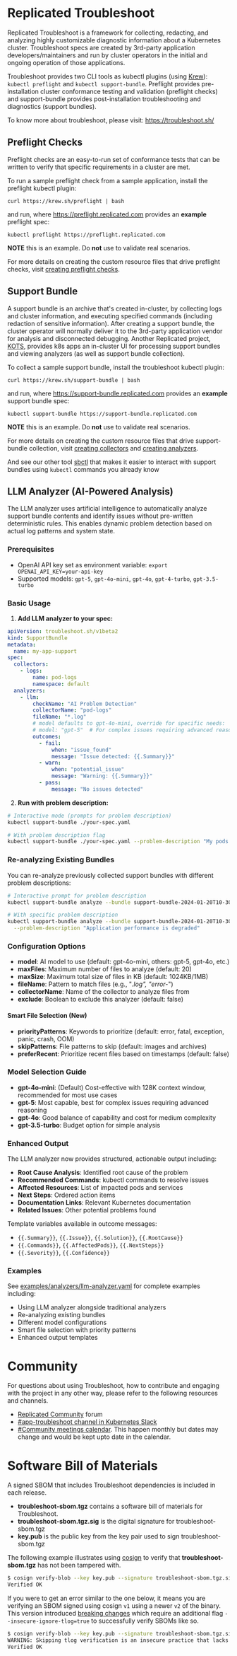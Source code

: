 # Replicated Troubleshoot

Replicated Troubleshoot is a framework for collecting, redacting, and analyzing highly customizable diagnostic information about a Kubernetes cluster. Troubleshoot specs are created by 3rd-party application developers/maintainers and run by cluster operators in the initial and ongoing operation of those applications.

Troubleshoot provides two CLI tools as kubectl plugins (using [Krew](https://krew.dev)): `kubectl preflight` and `kubectl support-bundle`. Preflight provides pre-installation cluster conformance testing and validation (preflight checks) and support-bundle provides post-installation troubleshooting and diagnostics (support bundles).

To know more about troubleshoot, please visit: https://troubleshoot.sh/

## Preflight Checks
Preflight checks are an easy-to-run set of conformance tests that can be written to verify that specific requirements in a cluster are met.

To run a sample preflight check from a sample application, install the preflight kubectl plugin:

```
curl https://krew.sh/preflight | bash
```
 and run, where https://preflight.replicated.com provides an **example** preflight spec:

```
kubectl preflight https://preflight.replicated.com
```

**NOTE** this is an example. Do **not** use to validate real scenarios.

For more details on creating the custom resource files that drive preflight checks, visit [creating preflight checks](https://troubleshoot.sh/docs/preflight/introduction/).


## Support Bundle
A support bundle is an archive that's created in-cluster, by collecting logs and cluster information, and executing specified commands (including redaction of sensitive information). After creating a support bundle, the cluster operator will normally deliver it to the 3rd-party application vendor for analysis and disconnected debugging. Another Replicated project, [KOTS](https://github.com/replicatedhq/kots), provides k8s apps an in-cluster UI for processing support bundles and viewing analyzers (as well as support bundle collection).

To collect a sample support bundle, install the troubleshoot kubectl plugin:

```
curl https://krew.sh/support-bundle | bash
```
 and run, where https://support-bundle.replicated.com provides an **example** support bundle spec:

```
kubectl support-bundle https://support-bundle.replicated.com
```

**NOTE** this is an example. Do **not** use to validate real scenarios.

For more details on creating the custom resource files that drive support-bundle collection, visit [creating collectors](https://troubleshoot.sh/docs/collect/) and [creating analyzers](https://troubleshoot.sh/docs/analyze/).

And see our other tool [sbctl](https://github.com/replicatedhq/sbctl) that makes it easier to interact with support bundles using `kubectl` commands you already know

## LLM Analyzer (AI-Powered Analysis)

The LLM analyzer uses artificial intelligence to automatically analyze support bundle contents and identify issues without pre-written deterministic rules. This enables dynamic problem detection based on actual log patterns and system state.

### Prerequisites

- OpenAI API key set as environment variable: `export OPENAI_API_KEY=your-api-key`
- Supported models: `gpt-5`, `gpt-4o-mini`, `gpt-4o`, `gpt-4-turbo`, `gpt-3.5-turbo`

### Basic Usage

1. **Add LLM analyzer to your spec:**

```yaml
apiVersion: troubleshoot.sh/v1beta2
kind: SupportBundle
metadata:
  name: my-app-support
spec:
  collectors:
    - logs:
        name: pod-logs
        namespace: default
  analyzers:
    - llm:
        checkName: "AI Problem Detection"
        collectorName: "pod-logs"
        fileName: "*.log"
        # model defaults to gpt-4o-mini, override for specific needs:
        # model: "gpt-5"  # For complex issues requiring advanced reasoning
        outcomes:
          - fail:
              when: "issue_found"
              message: "Issue detected: {{.Summary}}"
          - warn:
              when: "potential_issue"
              message: "Warning: {{.Summary}}"
          - pass:
              message: "No issues detected"
```

2. **Run with problem description:**

```bash
# Interactive mode (prompts for problem description)
kubectl support-bundle ./your-spec.yaml

# With problem description flag
kubectl support-bundle ./your-spec.yaml --problem-description "My pods keep crashing and restarting"
```

### Re-analyzing Existing Bundles

You can re-analyze previously collected support bundles with different problem descriptions:

```bash
# Interactive prompt for problem description
kubectl support-bundle analyze --bundle support-bundle-2024-01-20T10-30-00.tar.gz

# With specific problem description
kubectl support-bundle analyze --bundle support-bundle-2024-01-20T10-30-00.tar.gz \
  --problem-description "Application performance is degraded"
```

### Configuration Options

- **model**: AI model to use (default: gpt-4o-mini, others: gpt-5, gpt-4o, etc.)
- **maxFiles**: Maximum number of files to analyze (default: 20)
- **maxSize**: Maximum total size of files in KB (default: 1024KB/1MB)
- **fileName**: Pattern to match files (e.g., "*.log", "error-*")
- **collectorName**: Name of the collector to analyze files from
- **exclude**: Boolean to exclude this analyzer (default: false)

#### Smart File Selection (New)
- **priorityPatterns**: Keywords to prioritize (default: error, fatal, exception, panic, crash, OOM)
- **skipPatterns**: File patterns to skip (default: images and archives)
- **preferRecent**: Prioritize recent files based on timestamps (default: false)

### Model Selection Guide

- **gpt-4o-mini**: (Default) Cost-effective with 128K context window, recommended for most use cases
- **gpt-5**: Most capable, best for complex issues requiring advanced reasoning
- **gpt-4o**: Good balance of capability and cost for medium complexity
- **gpt-3.5-turbo**: Budget option for simple analysis

### Enhanced Output

The LLM analyzer now provides structured, actionable output including:
- **Root Cause Analysis**: Identified root cause of the problem
- **Recommended Commands**: kubectl commands to resolve issues
- **Affected Resources**: List of impacted pods and services
- **Next Steps**: Ordered action items
- **Documentation Links**: Relevant Kubernetes documentation
- **Related Issues**: Other potential problems found

Template variables available in outcome messages:
- `{{.Summary}}`, `{{.Issue}}`, `{{.Solution}}`, `{{.RootCause}}`
- `{{.Commands}}`, `{{.AffectedPods}}`, `{{.NextSteps}}`
- `{{.Severity}}`, `{{.Confidence}}`

### Examples

See [examples/analyzers/llm-analyzer.yaml](examples/analyzers/llm-analyzer.yaml) for complete examples including:
- Using LLM analyzer alongside traditional analyzers
- Re-analyzing existing bundles
- Different model configurations
- Smart file selection with priority patterns
- Enhanced output templates

# Community

For questions about using Troubleshoot, how to contribute and engaging with the project in any other way, please refer to the following resources and channels.

- [Replicated Community](https://help.replicated.com/community) forum
- [#app-troubleshoot channel in Kubernetes Slack](https://kubernetes.slack.com/channels/app-troubleshoot)
- [#Community meetings calendar](https://calendar.google.com/calendar/u/0?cid=Y19mMGx1aGhiZGtscGllOGo5dWpicXMwNnN1a0Bncm91cC5jYWxlbmRhci5nb29nbGUuY29t). This happen monthly but dates may change and would be kept upto date in the calendar.

# Software Bill of Materials
A signed SBOM  that includes Troubleshoot dependencies is included in each release.
- **troubleshoot-sbom.tgz** contains a software bill of materials for Troubleshoot.
- **troubleshoot-sbom.tgz.sig** is the digital signature for troubleshoot-sbom.tgz
- **key.pub** is the public key from the key pair used to sign troubleshoot-sbom.tgz

The following example illustrates using [cosign](https://github.com/sigstore/cosign) to verify that **troubleshoot-sbom.tgz** has
not been tampered with.
```sh
$ cosign verify-blob --key key.pub --signature troubleshoot-sbom.tgz.sig troubleshoot-sbom.tgz
Verified OK
```

If you were to get an error similar to the one below, it means you are verifying an SBOM signed using cosign `v1` using a newer `v2` of the binary. This version introduced [breaking changes](https://github.com/sigstore/cosign/blob/main/CHANGELOG.md#breaking-changes) which require an additional flag `--insecure-ignore-tlog=true` to successfully verify SBOMs like so.
```sh
$ cosign verify-blob --key key.pub --signature troubleshoot-sbom.tgz.sig troubleshoot-sbom.tgz --insecure-ignore-tlog=true
WARNING: Skipping tlog verification is an insecure practice that lacks of transparency and auditability verification for the blob.
Verified OK
```
